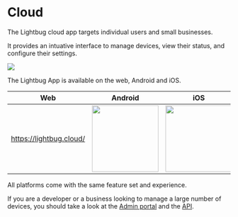 # Cloud

The Lightbug cloud app targets individual users and small businesses.

It provides an intuative interface to manage devices, view their status, and configure their settings.

![](https://i.imgur.com/Hb86sI2.png)

The Lightbug App is available on the web, Android and iOS.

|Web|Android|iOS|
|---|---|---|
|https://lightbug.cloud/| <a target="_blank" href="https://play.google.com/store/apps/details?id=com.thelightbug.app"><img src="https://lightbug.io/images/gplay.png" width="150px" /></a> | <a target="_blank" href="https://itunes.apple.com/us/app/lightbug/id1059167404?ls=1&mt=8"><img src="https://lightbug.io/images/appstore.svg" width="150px" /></a>

All platforms come with the same feature set and experience.

If you are a developer or a business looking to manage a large number of devices, you should take a look at the [Admin portal](/apps/admin/) and the [API](/apis/).
